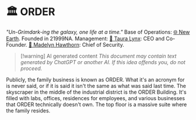 # 🏛 ORDER
*"Un-Grimdark-ing the galaxy, one life at a time."*
Base of Operations: [🌐 New Earth](../../-new-earth.md).
Founded in 21999NA.
Management:
	[🔻 Taura Lynx](../../-taura-lynx.md): CEO and Co-Founder.
	[🔻 Madelyn Hawthorn](../../-madelyn-hawthorn.md): Chief of Security.

> [!warning] AI generated content
> *This document may contain text generated by ChatGPT or another AI. If this idea offends you, do not proceed.*

Publicly, the family business is known as ORDER. What it's an acronym for is never said, or if it is said it isn't the same as what was said last time. The skyscraper in the middle of the industrial district is the ORDER Building. It's filled with labs, offices, residences for employees, and various businesses that ORDER technically doesn't own. The top floor is a massive suite where the family resides.